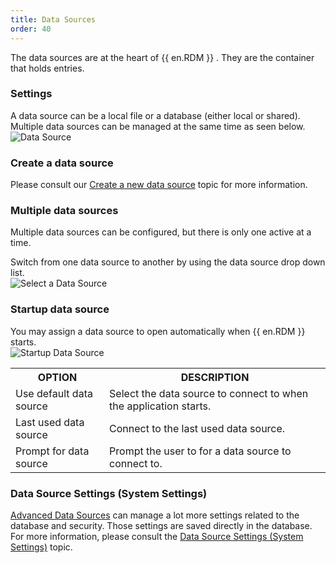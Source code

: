 ```yaml
---
title: Data Sources
order: 40
---
```

The data sources are at the heart of {{ en.RDM }} . They are the container that holds entries. 

### Settings 

A data source can be a local file or a database (either local or shared). Multiple data sources can be managed at the same time as seen below.  
![Data Source](/img/en/rdm/windows/clip11314.png) 

### Create a data source 

Please consult our [Create a new data source](/rdm/windows/data-sources/create-new-data-source/) topic for more information. 

### Multiple data sources 

Multiple data sources can be configured, but there is only one active at a time.  

Switch from one data source to another by using the data source drop down list.  
![Select a Data Source](/img/en/rdm/windows/clip11369.png) 

### Startup data source 

You may assign a data source to open automatically when {{ en.RDM }} starts.  
![Startup Data Source](/img/en/rdm/windows/clip10940.png) 

<table>
	<tr>
		<th>
OPTION 
		</th>
		<th>
DESCRIPTION 
		</th>
	</tr>
	<tr>
		<td>
Use default data source 
		</td>
		<td>
Select the data source to connect to when the application starts. 
		</td>
	</tr>
	<tr>
		<td>
Last used data source 
		</td>
		<td>
Connect to the last used data source. 
		</td>
	</tr>
	<tr>
		<td>
Prompt for data source 
		</td>
		<td>
Prompt the user to for a data source to connect to. 
		</td>
	</tr>
</table>

### Data Source Settings (System Settings) 

[Advanced Data Sources](/rdm/windows/data-sources/data-sources-types/advanced-data-sources/) can manage a lot more settings related to the database and security. Those settings are saved directly in the database. For more information, please consult the [Data Source Settings (System Settings)](/rdm/windows/commands/administration/settings/system-settings/general/) topic. 


